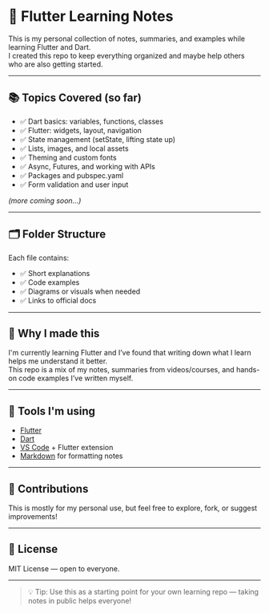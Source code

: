 # 📘 Flutter Learning Notes

This is my personal collection of notes, summaries, and examples while learning Flutter and Dart.  
I created this repo to keep everything organized and maybe help others who are also getting started. 

---

## 📚 Topics Covered (so far)

- ✅ Dart basics: variables, functions, classes
- ✅ Flutter: widgets, layout, navigation
- ✅ State management (setState, lifting state up)
- ✅ Lists, images, and local assets
- ✅ Theming and custom fonts
- ✅ Async, Futures, and working with APIs
- ✅ Packages and pubspec.yaml
- ✅ Form validation and user input

*(more coming soon...)*

---

## 🗂️ Folder Structure


Each file contains:
- ✅ Short explanations
- ✅ Code examples
- ✅ Diagrams or visuals when needed
- ✅ Links to official docs

---

## 🧠 Why I made this

I'm currently learning Flutter and I’ve found that writing down what I learn helps me understand it better.  
This repo is a mix of my notes, summaries from videos/courses, and hands-on code examples I’ve written myself.

---

## 🧰 Tools I'm using

- [Flutter](https://flutter.dev/)
- [Dart](https://dart.dev/)
- [VS Code](https://code.visualstudio.com/) + Flutter extension
- [Markdown](https://www.markdownguide.org/) for formatting notes

---

## 🙌 Contributions

This is mostly for my personal use, but feel free to explore, fork, or suggest improvements!

---

## 📄 License

MIT License — open to everyone.

---

> 💡 Tip: Use this as a starting point for your own learning repo — taking notes in public helps everyone!
